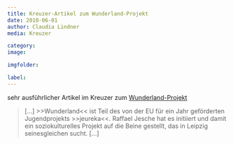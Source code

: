 ```yaml
---
title: Kreuzer-Artikel zum Wunderland-Projekt
date: 2010-06-01
author: Claudia Lindner
media: Kreuzer

category: 
image: 

imgfolder:

label:
---
```


sehr ausführlicher Artikel im Kreuzer zum [Wunderland-Projekt](/archiv/mein-wunderland-eu)

> [...] >>Wunderland<< ist Teil des von der EU für ein Jahr geförderten Jugendprojekts >>jeureka<<. Raffael Jesche hat es initiiert und damit ein soziokulturelles Projekt auf die Beine gestellt, das in Leipzig seinesgleichen sucht. [...]